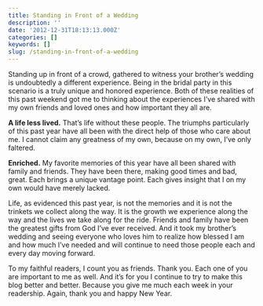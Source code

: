 ```yaml
---
title: Standing in Front of a Wedding
description: ''
date: '2012-12-31T18:13:13.000Z'
categories: []
keywords: []
slug: /standing-in-front-of-a-wedding
---
```


Standing up in front of a crowd, gathered to witness your brother’s wedding is undoubtedly a different experience. Being in the bridal party in this scenario is a truly unique and honored experience. Both of these realities of this past weekend got me to thinking about the experiences I’ve shared with my own friends and loved ones and how important they all are.

**A life less lived.** That’s life without these people. The triumphs particularly of this past year have all been with the direct help of those who care about me. I cannot claim any greatness of my own, because on my own, I’ve only faltered.

**Enriched.** My favorite memories of this year have all been shared with family and friends. They have been there, making good times and bad, great. Each brings a unique vantage point. Each gives insight that I on my own would have merely lacked.

Life, as evidenced this past year, is not the memories and it is not the trinkets we collect along the way. It is the growth we experience along the way and the lives we take along for the ride. Friends and family have been the greatest gifts from God I’ve ever received. And it took my brother’s wedding and seeing everyone who loves him to realize how blessed I am and how much I’ve needed and will continue to need those people each and every day moving forward.

To my faithful readers, I count you as friends. Thank you. Each one of you are important to me as well. And it’s for you I continue to try to make this blog better and better. Because you give me much each week in your readership. Again, thank you and happy New Year.